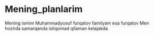 # Mening_planlarim

Mening ismim Muhammadyusuf furqatov familyam esa furqatov Men hozirda samarqanda istiqomad qilaman kelajakda